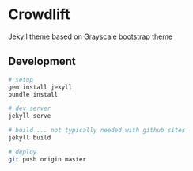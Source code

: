 Crowdlift
=========================

Jekyll theme based on [Grayscale bootstrap theme ](http://ironsummitmedia.github.io/startbootstrap-grayscale/)


## Development

```bash
# setup
gem install jekyll
bundle install

# dev server
jekyll serve

# build ... not typically needed with github sites
jekyll build

# deploy
git push origin master

```
